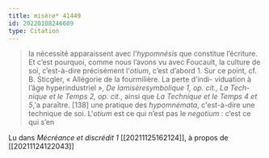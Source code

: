 ```yaml
---
title: misère* 41449
id: 20220108246609
type: Citation
---
```


> la nécessité apparaissent avec l'*hypomnésis* que constitue l’écriture. Et c’est pourquoi, comme nous l’avons vu avec Foucault, la culture de soi, c’est-à-dire précisément l'*otium*, c’est d’abord 1. Sur ce point, cf. B. Sticgler, « Allégorie de la fourmilière. La perte d’indi- viduation à l’âge hyperindustriel », *De lamisèresymbolique 1, op. cit., La Tech- nique et le Temps 2, op. cit.*, ainsi que *La Technique et le Temps 4 et 5*,'a paraître. [138] une pratique des *hypomnémata*, c'est-à-dire une technique de soi. L'*otium* est ce qui n’est pas le *negotium* : c’est ce qui s’en

Lu dans *Mécréance et discrédit 1* [[20211125162124]], à propos de [[20211124122043]]